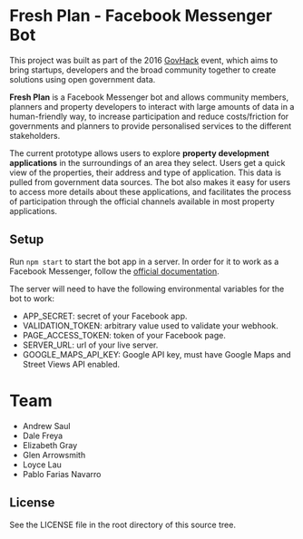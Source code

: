 # Fresh Plan - Facebook Messenger Bot

This project was built as part of the 2016 [GovHack](http://www.govhack.org/) event, which aims to bring startups, developers and the broad community together to create solutions using open government data.

**Fresh Plan** is a Facebook Messenger bot and allows community members, planners and property developers to interact with large amounts of data in a human-friendly way, to increase participation and reduce costs/friction for governments and planners to provide personalised services to the different stakeholders.

The current prototype allows users to explore **property development applications** in the surroundings of an area they select. Users get a quick view of the properties, their address and type of application. This data is pulled from government data sources. The bot also makes it easy for users to access more details about these applications, and facilitates the process of participation through the official channels available in most property applications.

## Setup

Run `npm start` to start the bot app in a server. In order for it to work as a Facebook Messenger, follow the [official documentation](https://developers.facebook.com/docs/messenger-platform).

The server will need to have the following environmental variables for the bot to work:

- APP_SECRET: secret of your Facebook app.
- VALIDATION_TOKEN: arbitrary value used to validate your webhook.
- PAGE_ACCESS_TOKEN: token of your Facebook page.
- SERVER_URL: url of your live server.
- GOOGLE_MAPS_API_KEY: Google API key, must have Google Maps and Street Views API enabled.

# Team

- Andrew Saul  
- Dale Freya
- Elizabeth Gray
- Glen Arrowsmith
- Loyce Lau
- Pablo Farias Navarro

## License

See the LICENSE file in the root directory of this source tree.
